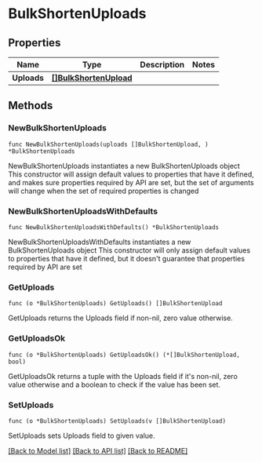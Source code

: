 # BulkShortenUploads

## Properties

Name | Type | Description | Notes
------------ | ------------- | ------------- | -------------
**Uploads** | [**[]BulkShortenUpload**](BulkShortenUpload.md) |  | 

## Methods

### NewBulkShortenUploads

`func NewBulkShortenUploads(uploads []BulkShortenUpload, ) *BulkShortenUploads`

NewBulkShortenUploads instantiates a new BulkShortenUploads object
This constructor will assign default values to properties that have it defined,
and makes sure properties required by API are set, but the set of arguments
will change when the set of required properties is changed

### NewBulkShortenUploadsWithDefaults

`func NewBulkShortenUploadsWithDefaults() *BulkShortenUploads`

NewBulkShortenUploadsWithDefaults instantiates a new BulkShortenUploads object
This constructor will only assign default values to properties that have it defined,
but it doesn't guarantee that properties required by API are set

### GetUploads

`func (o *BulkShortenUploads) GetUploads() []BulkShortenUpload`

GetUploads returns the Uploads field if non-nil, zero value otherwise.

### GetUploadsOk

`func (o *BulkShortenUploads) GetUploadsOk() (*[]BulkShortenUpload, bool)`

GetUploadsOk returns a tuple with the Uploads field if it's non-nil, zero value otherwise
and a boolean to check if the value has been set.

### SetUploads

`func (o *BulkShortenUploads) SetUploads(v []BulkShortenUpload)`

SetUploads sets Uploads field to given value.



[[Back to Model list]](../README.md#documentation-for-models) [[Back to API list]](../README.md#documentation-for-api-endpoints) [[Back to README]](../README.md)


